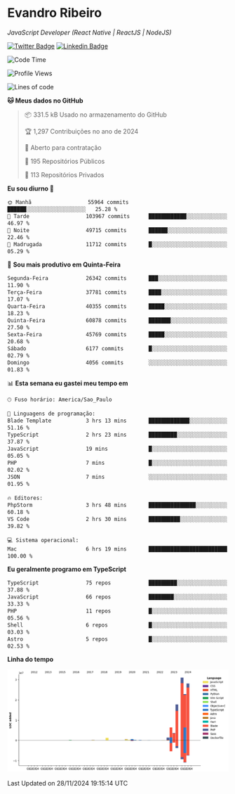 # Evandro **Ribeiro**

*JavaScript Developer (React Native | ReactJS | NodeJS)*

[![Twitter Badge](https://img.shields.io/badge/-@ribeiroevandro-201B2D?style=flat-square&labelColor=201B2D&logo=twitter&logoColor=white&link=https://twitter.com/ribeiroevandro)](https://twitter.com/ribeiroevandro) 
[![Linkedin Badge](https://img.shields.io/badge/-Evandro%20Ribeiro-201B2D?style=flat-square&logo=Linkedin&logoColor=white&link=https://www.linkedin.com/in/ribeiroevandro)](https://www.linkedin.com/in/ribeiroevandro) 


<!--START_SECTION:waka-->
![Code Time](http://img.shields.io/badge/Code%20Time-4%2C184%20hrs%2027%20mins-blue)

![Profile Views](http://img.shields.io/badge/Visualizac%C3%B5es%20do%20perfil-2-blue)

![Lines of code](https://img.shields.io/badge/Desde%20o%20Hello%20World%20eu%20escrevi-114.3%20million%20linhas%20de%20c%C3%B3digo-blue)

**🐱 Meus dados no GitHub** 

> 📦 331.5 kB Usado no armazenamento do GitHub 
 > 
> 🏆 1,297 Contribuições no ano de 2024
 > 
> 💼 Aberto para contratação
 > 
> 📜 195 Repositórios Públicos 
 > 
> 🔑 113 Repositórios Privados 
 > 
**Eu sou diurno 🐤** 

```text
🌞 Manhã                  55964 commits       ██████░░░░░░░░░░░░░░░░░░░   25.28 % 
🌆 Tarde                  103967 commits      ████████████░░░░░░░░░░░░░   46.97 % 
🌃 Noite                  49715 commits       ██████░░░░░░░░░░░░░░░░░░░   22.46 % 
🌙 Madrugada              11712 commits       █░░░░░░░░░░░░░░░░░░░░░░░░   05.29 % 
```
📅 **Sou mais produtivo em Quinta-Feira** 

```text
Segunda-Feira            26342 commits       ███░░░░░░░░░░░░░░░░░░░░░░   11.90 % 
Terça-Feira              37781 commits       ████░░░░░░░░░░░░░░░░░░░░░   17.07 % 
Quarta-Feira             40355 commits       █████░░░░░░░░░░░░░░░░░░░░   18.23 % 
Quinta-Feira             60878 commits       ███████░░░░░░░░░░░░░░░░░░   27.50 % 
Sexta-Feira              45769 commits       █████░░░░░░░░░░░░░░░░░░░░   20.68 % 
Sábado                   6177 commits        █░░░░░░░░░░░░░░░░░░░░░░░░   02.79 % 
Domingo                  4056 commits        ░░░░░░░░░░░░░░░░░░░░░░░░░   01.83 % 
```


📊 **Esta semana eu gastei meu tempo em** 

```text
🕑︎ Fuso horário: America/Sao_Paulo

💬 Linguagens de programação: 
Blade Template           3 hrs 13 mins       █████████████░░░░░░░░░░░░   51.16 % 
TypeScript               2 hrs 23 mins       █████████░░░░░░░░░░░░░░░░   37.87 % 
JavaScript               19 mins             █░░░░░░░░░░░░░░░░░░░░░░░░   05.05 % 
PHP                      7 mins              █░░░░░░░░░░░░░░░░░░░░░░░░   02.02 % 
JSON                     7 mins              ░░░░░░░░░░░░░░░░░░░░░░░░░   01.95 % 

🔥 Editores: 
PhpStorm                 3 hrs 48 mins       ███████████████░░░░░░░░░░   60.18 % 
VS Code                  2 hrs 30 mins       ██████████░░░░░░░░░░░░░░░   39.82 % 

💻 Sistema operacional: 
Mac                      6 hrs 19 mins       █████████████████████████   100.00 % 
```

**Eu geralmente programo em TypeScript** 

```text
TypeScript               75 repos            █████████░░░░░░░░░░░░░░░░   37.88 % 
JavaScript               66 repos            ████████░░░░░░░░░░░░░░░░░   33.33 % 
PHP                      11 repos            █░░░░░░░░░░░░░░░░░░░░░░░░   05.56 % 
Shell                    6 repos             █░░░░░░░░░░░░░░░░░░░░░░░░   03.03 % 
Astro                    5 repos             █░░░░░░░░░░░░░░░░░░░░░░░░   02.53 % 
```



**Linha do tempo**

![Lines of Code chart](https://raw.githubusercontent.com/ribeiroevandro/ribeiroevandro/main/assets/bar_graph.png)


 Last Updated on 28/11/2024 19:15:14 UTC
<!--END_SECTION:waka-->

